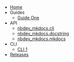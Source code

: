 - [Home](index.md)
- Guides
    - [Guide One](guides/Guide_One.md)
- API
    - [nbdev_mkdocs.cli](API/nbdev_mkdocs/cli.md)
    - [nbdev_mkdocs.docstring](API/nbdev_mkdocs/docstring.md)
    - [nbdev_mkdocs.mkdocs](API/nbdev_mkdocs/mkdocs.md)
- CLI
    - [CLI 1](index.md)
- [Releases](CHANGELOG.md)